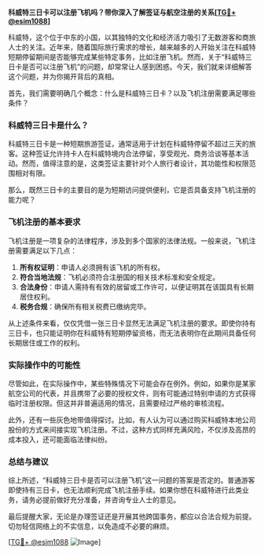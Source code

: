 **科威特三日卡可以注册飞机吗？带你深入了解签证与航空注册的关系[[TG💪+ @esim1088](https://t.me/s/esim1088)]**

科威特，这个位于中东的小国，以其独特的文化和经济活力吸引了无数游客和商旅人士的关注。近年来，随着国际旅行需求的增长，越来越多的人开始关注在科威特短期停留期间是否能够完成某些特定事务，比如注册飞机。然而，关于“科威特三日卡是否可以注册飞机”的问题，却常常让人感到困惑。今天，我们就来详细解答这个问题，并为你揭开背后的真相。

首先，我们需要明确几个概念：什么是科威特三日卡？以及飞机注册需要满足哪些条件？

### 科威特三日卡是什么？

科威特三日卡是一种短期旅游签证，通常适用于计划在科威特停留不超过三天的旅客。这种签证允许持卡人在科威特境内合法停留，享受观光、商务洽谈等基本活动。然而，值得注意的是，这类签证主要针对个人旅行者设计，其功能性和权限范围相对有限。

那么，既然三日卡的主要目的是为短期访问提供便利，它是否具备支持飞机注册的能力呢？

### 飞机注册的基本要求

飞机注册是一项复杂的法律程序，涉及到多个国家的法律法规。一般来说，飞机注册需要满足以下几点：

1. **所有权证明**：申请人必须拥有该飞机的所有权。
2. **符合当地法规**：飞机必须符合注册国的相关技术标准和安全规定。
3. **合法身份**：申请人需持有有效的居留或工作许可，以便证明其在该国具有长期居住权利。
4. **税务合规**：确保所有相关税费已缴纳完毕。

从上述条件来看，仅仅凭借一张三日卡显然无法满足飞机注册的要求。即使你持有三日卡，也只能证明你在科威特有短期停留资格，而无法表明你在此期间具备任何长期居住或工作的权利。

### 实际操作中的可能性

尽管如此，在实际操作中，某些特殊情况下可能会存在例外。例如，如果你是某家航空公司的代表，并且携带了必要的授权文件，则有可能通过特别申请的方式获得临时注册权限。但这并非普遍适用的情况，且需要经过严格的审核流程。

此外，还有一些灰色地带值得探讨。比如，有人认为可以通过购买科威特本地公司股份的方式来间接实现飞机注册。不过，这种方式同样充满风险，不仅涉及高昂的成本投入，还可能面临法律纠纷。

### 总结与建议

综上所述，“科威特三日卡是否可以注册飞机”这一问题的答案是否定的。普通游客即使持有三日卡，也无法顺利完成飞机注册手续。如果你想在科威特进行此类业务，请务必提前做好充分准备，并咨询专业人士的意见。

最后提醒大家，无论是办理签证还是开展其他跨国事务，都应以合法合规为前提。切勿轻信网络上的不实信息，以免造成不必要的麻烦。

[[TG💪+ @esim1088](https://t.me/s/esim1088) ![Image](https://i.postimg.cc/4NQfJmqS/Snipaste-2025-05-13-00-14-12.png)]